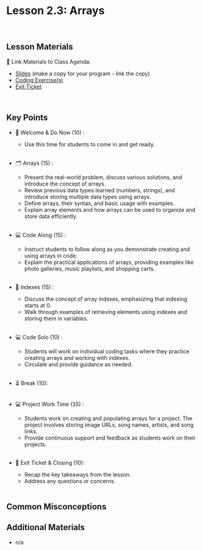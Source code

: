 # Lesson 2.3: Arrays

<br>

## Lesson Materials

📖 Link Materials to Class Agenda:
- [Slides](https://docs.google.com/presentation/d/1A9bLrt5ndCIs6imN83SZoFLxjMHeIKonjm2klCiJS-I/edit?usp=sharing) (make a copy for your program - link the copy)
- [Coding Exercise(s)]()
- [Exit Ticket]()

<br>

## Key Points

- 👋 Welcome & Do Now (10) :
  - Use this time for students to come in and get ready.<br><br>
  
- 🗂️ Arrays (15) :
  - Present the real-world problem, discuss various solutions, and introduce the concept of arrays.
  - Review previous data types learned (numbers, strings), and introduce storing multiple data types using arrays.
  - Define arrays, their syntax, and basic usage with examples.
  - Explain array elements and how arrays can be used to organize and store data efficiently.<br><br>

- 💻 Code Along (15) :
  - Instruct students to follow along as you demonstrate creating and using arrays in code.
  - Explain the practical applications of arrays, providing examples like photo galleries, music playlists, and shopping carts.<br><br>

- 🔢 Indexes (15) :
  - Discuss the concept of array indexes, emphasizing that indexing starts at 0.
  - Walk through examples of retrieving elements using indexes and storing them in variables.<br><br>

- 💻 Code Solo (10) :
  - Students will work on individual coding tasks where they practice creating arrays and working with indexes.
  - Circulate and provide guidance as needed.<br><br>

- ⏳ Break (10):<br><br>

- 💻 Project Work Time (35) :
  - Students work on creating and populating arrays for a project. The project involves storing image URLs, song names, artists, and song links.
  - Provide continuous support and feedback as students work on their projects.<br><br>

- 👋 Exit Ticket & Closing (10):
  - Recap the key takeaways from the lesson.
  - Address any questions or concerns.<br><br>
  

## Common Misconceptions


## Additional Materials
- n/a
